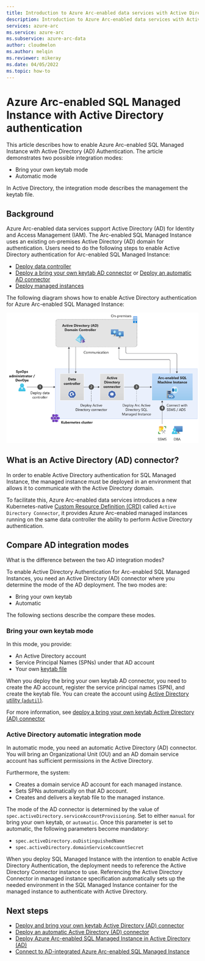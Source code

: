 ```yaml
---
title: Introduction to Azure Arc-enabled data services with Active Directory authentication
description: Introduction to Azure Arc-enabled data services with Active Directory authentication
services: azure-arc
ms.service: azure-arc
ms.subservice: azure-arc-data
author: cloudmelon
ms.author: melqin
ms.reviewer: mikeray
ms.date: 04/05/2022
ms.topic: how-to
---
```


# Azure Arc-enabled SQL Managed Instance with Active Directory authentication 

This article describes how to enable Azure Arc-enabled SQL Managed Instance with Active Directory (AD) Authentication. The article demonstrates two possible integration modes: 
-  Bring your own keytab mode 
-  Automatic mode 

In Active Directory, the integration mode describes the management the keytab file.

## Background

Azure Arc-enabled data services support Active Directory (AD) for Identity and Access Management (IAM). The Arc-enabled SQL Managed Instance uses an existing on-premises Active Directory (AD) domain for authentication. Users need to do the following steps to enable Active Directory authentication for Arc-enabled SQL Managed Instance: 

- [Deploy data controller](create-data-controller-indirect-cli.md) 
- [Deploy a bring your own keytab AD connector](deploy-byok-active-directory-connector.md) or [Deploy an automatic AD connector](deploy-automatic-active-directory-connector.md)
- [Deploy managed instances](deploy-active-directory-sql-managed-instance.md)

The following diagram shows how to enable Active Directory authentication for Azure Arc-enabled SQL Managed Instance:

![Actice Directory Deployment User journey](media/active-directory-deployment/active-directory-user-journey.png)


## What is an Active Directory (AD) connector?

In order to enable Active Directory authentication for SQL Managed Instance, the managed instance must be deployed in an environment that allows it to communicate with the Active Directory domain. 

To facilitate this, Azure Arc-enabled data services introduces a new Kubernetes-native [Custom Resource Definition (CRD)](https://kubernetes.io/docs/concepts/extend-kubernetes/api-extension/custom-resources/) called `Active Directory Connector`, it provides Azure Arc-enabled managed instances running on the same data controller the ability to perform Active Directory authentication.


## Compare AD integration modes

What is the difference between the two AD integration modes?

To enable Active Directory Authentication for Arc-enabled SQL Managed Instances, you need an Active Directory (AD) connector where you determine the mode of the AD deployment. The two modes are:

- Bring your own keytab
- Automatic 

The following sections describe the compare these modes.

### Bring your own keytab mode

In this mode, you provide:
 
- An Active Directory account
- Service Principal Names (SPNs) under that AD account
- Your own [keytab file](/sql/linux/sql-server-linux-ad-auth-understanding#what-is-a-keytab-file)

When you deploy the bring your own keytab AD connector, you need to create the AD account, register the service principal names (SPN), and create the keytab file. You can create the account using [Active Directory utility (`adutil`)](/sql/linux/sql-server-linux-ad-auth-adutil-introduction).

For more information, see [deploy a bring your own keytab Active Directory (AD) connector](deploy-automatic-active-directory-connector.md)

### Active Directory automatic integration mode

In automatic mode, you need an automatic Active Directory (AD) connector. You will bring an Organizational Unit (OU) and an AD domain service account has sufficient permissions in the Active Directory. 

Furthermore, the system:

- Creates a domain service AD account for each managed instance.
- Sets SPNs automatically on that AD account.
- Creates and delivers a keytab file to the managed instance.

The mode of the AD connector is determined by the value of `spec.activeDirectory.serviceAccountProvisioning`. Set to either `manual` for bring your own keytab, or `automatic`. Once this parameter is set to automatic, the following parameters become mandatory: 
- `spec.activeDirectory.ouDistinguishedName`
- `spec.activeDirectory.domainServiceAccountSecret`

When you deploy SQL Managed Instance with the intention to enable Active Directory Authentication, the deployment needs to reference the Active Directory Connector instance to use. Referencing the Active Directory Connector in managed instance specification automatically sets up the needed environment in the SQL Managed Instance container for the managed instance to authenticate with Active Directory. 

## Next steps

* [Deploy and bring your own keytab Active Directory (AD) connector](deploy-byok-active-directory-connector.md)
* [Deploy an automatic Active Directory (AD) connector](deploy-automatic-active-directory-connector.md)
* [Deploy Azure Arc-enabled SQL Managed Instance in Active Directory (AD)](deploy-active-directory-sql-managed-instance.md)
* [Connect to AD-integrated Azure Arc-enabled SQL Managed Instance](connect-active-directory-sql-managed-instance.md)
